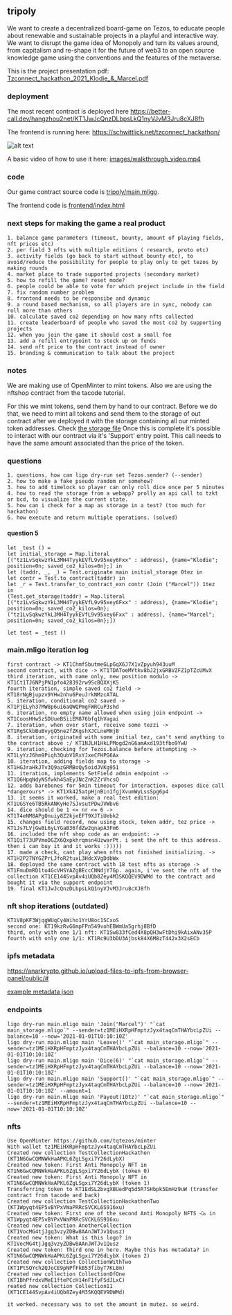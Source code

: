 ## tripoly

We want to create a decentralized board-game on Tezos, to educate people about renewable and sustainable projects in a playful and interactive way. We want to disrupt the game idea of Monopoly and turn its values around, from capitalism and re-shape it for the future of web3 to an open source knowledge game using the conventions and the features of the metaverse.

This is the project presentation pdf: [Tzconnect_hackathon_2021_Klodie_&_Marcel.pdf](Tzconnect_hackathon_2021_Klodie_&_Marcel.pdf)

### deployment

The most recent contract is deployed here https://better-call.dev/hangzhou2net/KT1JwJcQnzDLbpsLkQ1nyVJvM3Jru8cXJ8fh

The frontend is running here: https://schwittlick.net/tzconnect_hackathon/

![alt text](./images/d3b41637dc9240a484d18661e2b5ce58.png "Screenshot of our very basic frontend")

A basic video of how to use it here: [images/walkthrough_video.mp4](images/walkthrough_video.mp4)

### code

Our game contract source code is [tripoly/main.mligo](./tripoly/main.mligo).

The frontend code is [frontend/index.html](./frontend/index.html)

### next steps for making the game a real product

    1. balance game parameters (timeout, bounty, amount of playing fields, nft prices etc)
    2. per field 3 nfts with multiple editions ( research, proto etc)
    3. activity fields (go back to start without bounty etc), to avoid/reduce the possibility for people to play only to get tezos by making rounds
    4. market place to trade supported projects (secondary market)
    5. how to refill the game? reset mode? 
    6. people could be able to vote for which project include in the field
    7. fix random number problem
    8. frontend needs to be responsibe and dynamic
    9. a round based mechanism, so all players are in sync, nobody can roll more than others
    10. calculate saved co2 depending on how many nfts collected
    11. create leaderboard of people who saved the most co2 by supporting projects
    12. when you join the game it should cost a small fee
    13. add a refill entrypoint to stock up on funds
    14. send nft price to the contract instead of owner
    15. branding & communication to talk about the project


### notes

We are making use of OpenMinter to mint tokens. Also we are using the nftshop contract from the tacode tutorial.

For this we mint tokens, send them by hand to our contract. Before we do that, we need to mint all tokens and send them to the storage of out contract after we deployed it with the storage containing all our minted token addresses.
Check [the storage file](./tripoly/main_storage.mligo)
Once this is complete it's possible to interact with our contract via it's 'Support' entry point. This call needs to have the same amount associated than the price of the token.


### questions

    1. questions, how can ligo dry-run set Tezos.sender? (--sender)
    2. how to make a fake pseudo random nr somehow?
    3. how to add timelock so player can only roll dice once per 5 minutes
    4. how to read the storage from a webapp? prolly an api call to tzkt or bcd, to visualize the current state.
    5. how can i check for a map as storage in a test? (too much for hackathon)
    6. how execute and return multiple operations. (solved)

#### question 5

    let _test () =
    let initial_storage = Map.literal [("tz1LvSqkwzYkL3MH4TyykEVfL9v95xey6Fxx" : address), {name="Klodie"; position=0n; saved_co2_kilos=0n};] in
    let (taddr, _, _) = Test.originate main initial_storage 0tez in
    let contr = Test.to_contract(taddr) in
    let _r = Test.transfer_to_contract_exn contr (Join ("Marcel")) 1tez  in
    (Test.get_storage(taddr) = Map.literal [("tz1LvSqkwzYkL3MH4TyykEVfL9v95xey6Fxx" : address), {name="Klodie"; position=0n; saved_co2_kilos=0n};("tz1LvSqkwzYkL3MH4TyykEVfL9v95xey6Fxx" : address), {name="Marcel"; position=0n; saved_co2_kilos=0n};])

    let test = _test ()
### main.mligo iteration log

    first contract -> KT1ChmfSbutmeGLpGqX6J7X1vZpyuh943uuM
    second contract, with dice -> KT1TDAToeMYtkv8bJ2jxGRBVZFZ1pTZcUMvX
    third iteration, with name only, new position modulo -> KT1Ct1TJ6NPjPN1pfo428392rw9ScBQXXjKS
    fourth iteration, simple saved co2 field -> KT18rNgBjupzv9YHw2nhu6PeuJrkNMzcATAL
    5. iteration, conditional co2 saved -> KT1PjELyh37MW8p6ui6aQWQPmgFWRCuP3shd
    6. iteration, no empty name allowed when using join endpoint -> KT1CoosHHw5zSDUueBSiiEM876bfq1hVagai
    7. iteration, when over start, receive some tezzi -> KT1RgSCkbBuBvygQ5ne2fZKgshXJCLneMHjB
    8. iteration, originated with some initial tez, can't send anything to the contract above :/ KT1NJLH1HkLPMogd2nG6amAxd193tfbo9YwU
    9. iteration, checking for Tezos.balance before attempting -> KT1LyYzJ6hm9Piqh3QubV1RxYJxeCFHPG6Ax
    10. iteration, adding fields map to storage -> KT1HGJraHkJTv3Q9azGRMBoQy5oidJVKg951
    11. iteration, implements SetField admin endpoint -> KT1Q6HpqNdyNSfwkh4SaEyJNcZnK2ZrVhcsQ
    12. adds barebones for 5min timeout for interaction. exposes dice call *dangerours* -> KT1Xk425atpHjnBin1fgjXvumWyLssSpg6p4
    13. it seems it worked, make a real test edition: KT1UGSYe6TB5RkANKyHe7SJvsutPDwJVWbv6
    14. dice should be 1 <= nr <= 6 -> KT1T4eNM8APgQnuiy8Z2kjeEFT9XJTiUebk2
    15. changes field record, now using stock, token addr, tez price -> KT1Js7LVjGw8L6yLYGaB36fdZw2qnapA3Fm6
    16. included the nft shop code as an endpoint: -> KT1QiT73UPVmoDGZX6Qxpkhrqmsn4UzwarPt. i sent the nft to this address. then i can buy it and it works :)))))
    17. made a check, cant play when nfts not finished initializing. -> KT1H2P27NYGZPrLJfoR2tuxL3HdcXVgDdbWx
    18. deployed the same contract with 18 test nfts as storage -> KT1FmuDmRD1to4GcVHSYAZgBEccCNNdjY7Gp. again, i've sent the nft of the collection KT1CE144SvpAv4iUQb8Zey4M3SKQQEV9DWMd to the contract and bought it via the support endpoint
    19. final KT1JwJcQnzDLbpsLkQ1nyVJvM3Jru8cXJ8fh


### nft shop iterations (outdated)

    KT1V8pKF3WjqgWUqCy4Wiho1YrU8oc1SCxoS
    second one: KT19kzRvG6mpFPn549vohEBWmUa5grhj8BfD
    third, only with one 1/1 nft: KT1Sw833fCed4X8pQH3wFtDhi9kAixANv35P
    fourth with only one 1/1: KT1Rc9U3bDU3Ajbsk84X6M8zT442x3X2sECb

### ipfs metadata

https://anarkrypto.github.io/upload-files-to-ipfs-from-browser-panel/public/#

[example metadata json](./tripoly/project1.json)


### endpoints

    ligo dry-run main.mligo main 'Join("Marcel")' "`cat main_storage.mligo`" --sender=tz1MEiHXRpHFmptzJyx4taqCmTHAYbcLpZUi --balance=10 --now='2021-01-01T10:10:10Z'
    ligo dry-run main.mligo main 'Leave()' "`cat main_storage.mligo`" --sender=tz1MEiHXRpHFmptzJyx4taqCmTHAYbcLpZUi --balance=10 --now='2021-01-01T10:10:10Z'
    ligo dry-run main.mligo main 'Dice(6)' "`cat main_storage.mligo`" --sender=tz1MEiHXRpHFmptzJyx4taqCmTHAYbcLpZUi --balance=10 --now='2021-01-01T10:10:10Z'
    ligo dry-run main.mligo main 'Support()' "`cat main_storage.mligo`" --sender=tz1MEiHXRpHFmptzJyx4taqCmTHAYbcLpZUi --balance=10 --now='2021-01-01T10:10:10Z' --amount=1
    ligo dry-run main.mligo main 'Payout(10tz)' "`cat main_storage.mligo`" --sender=tz1MEiHXRpHFmptzJyx4taqCmTHAYbcLpZUi --balance=10 --now='2021-01-01T10:10:10Z'


### nfts

    Use OpenMinter https://github.com/tqtezos/minter
    With wallet tz1MEiHXRpHFmptzJyx4taqCmTHAYbcLpZUi
    Created new collection TestCollectionHackathon (KT1N6GwCQMNWkHaAPKL6ZgLSgxi7Y26dLybX)
    Created new token: First Anti Monopoly NFT in KT1N6GwCQMNWkHaAPKL6ZgLSgxi7Y26dLybX (token 0)
    Created new token: First Anti Monopoly NFT in KT1N6GwCQMNWkHaAPKL6ZgLSgxi7Y26dLybX (token 1)
    Transferring token to KT1EdSL2bvgXBUedPq5d5R7SHbpk5EmHz9uW (transfer contract from tacode and back)
    Created new collection TestCollectionHackathonTwo (KT1Wpyqt4EP5vBYPxVWaPRRcSVCKL6S916xu)
    Created new token: First one of the second Anti Monopoly NFTS ꘐ in KT1Wpyqt4EP5vBYPxVWaPRRcSVCKL6S916xu
    Created new collection AnotherCollection (KT1VocMG4tjJgq3vzyZDBw8AAnJWTJv1Qusz)
    Created new token: What is this logo? in KT1VocMG4tjJgq3vzyZDBw8AAnJWTJv1Qusz
    Created new token: Third one in here. Maybe this has metadata? in KT1N6GwCQMNWkHaAPKL6ZgLSgxi7Y26dLybX (token 2)
    Created new collection CollectionWithTwo (KT1PtSQYch2QJoCE9pNPfFkB53fibyT7KL8m)
    Created new collection CollectionOfOne (KT1BhPfrdxVMeE1ftePCcH14nF1fyFSdJLxC)
    reated new collection Collection11 (KT1CE144SvpAv4iUQb8Zey4M3SKQQEV9DWMd)

    it worked. necessary was to set the amount in mutez. so weird.